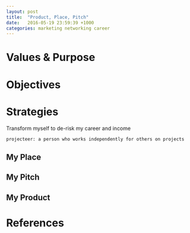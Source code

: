 ```yaml
---
layout: post
title:  "Product, Place, Pitch"
date:   2016-05-19 23:59:39 +1000
categories: marketing networking career
---
```

# Values & Purpose


# Objectives

# Strategies

Transform myself to de-risk my career and income

```
projecteer: a person who works independently for others on projects
```

## My Place

## My Pitch

## My Product

# References


